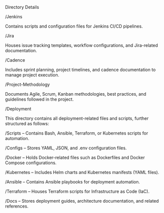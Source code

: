 Directory Details

/Jenkins

Contains scripts and configuration files for Jenkins CI/CD pipelines.

/Jira

Houses issue tracking templates, workflow configurations, and Jira-related documentation.

/Cadence

Includes sprint planning, project timelines, and cadence documentation to manage project execution.

/Project-Methodology

Documents Agile, Scrum, Kanban methodologies, best practices, and guidelines followed in the project.

/Deployment

This directory contains all deployment-related files and scripts, further structured as follows:

/Scripts – Contains Bash, Ansible, Terraform, or Kubernetes scripts for automation.

/Configs – Stores YAML, JSON, and .env configuration files.

/Docker – Holds Docker-related files such as Dockerfiles and Docker Compose configurations.

/Kubernetes – Includes Helm charts and Kubernetes manifests (YAML files).

/Ansible – Contains Ansible playbooks for deployment automation.

/Terraform – Houses Terraform scripts for Infrastructure as Code (IaC).

/Docs – Stores deployment guides, architecture documentation, and related references.
